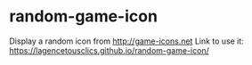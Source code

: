 # random-game-icon
Display a random icon from http://game-icons.net
Link to use it: https://lagencetousclics.github.io/random-game-icon/
